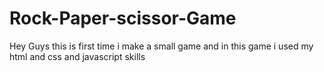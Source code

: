 # Rock-Paper-scissor-Game
Hey Guys this is first time i make a small game and  in this game i used my html and css and  javascript skills
